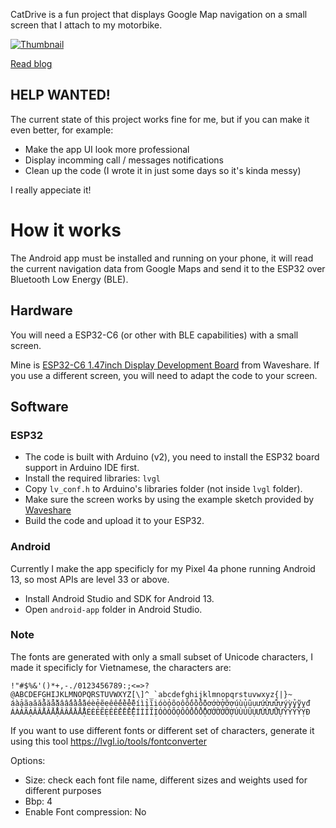 CatDrive is a fun project that displays Google Map navigation on a small screen that I attach to my motorbike.

[![Thumbnail](https://img.youtube.com/vi/bleMd7QEXfQ/0.jpg)](https://www.youtube.com/watch?v=bleMd7QEXfQ)


[Read blog](https://maisonsmd.dev/blog/google-maps-on-esp32)

## HELP WANTED!

The current state of this project works fine for me, but if you can make it even better, for example:

- Make the app UI look more professional
- Display incomming call / messages notifications
- Clean up the code (I wrote it in just some days so it's kinda messy)

I really appeciate it!

# How it works

The Android app must be installed and running on your phone, it will read the current navigation data from Google Maps and send it to the ESP32 over Bluetooth Low Energy (BLE).

## Hardware

You will need a ESP32-C6 (or other with BLE capabilities) with a small screen.

Mine is [ESP32-C6 1.47inch Display Development Board](https://www.waveshare.com/esp32-c6-lcd-1.47.htm) from Waveshare. If you use a different screen, you will need to adapt the code to your screen.

## Software

### ESP32

- The code is built with Arduino (v2), you need to install the ESP32 board support in Arduino IDE first.
- Install the required libraries: `lvgl`
- Copy `lv_conf.h` to Arduino's libraries folder (not inside `lvgl` folder).
- Make sure the screen works by using the example sketch provided by [Waveshare](https://www.waveshare.com/wiki/ESP32-C6-LCD-1.47)
- Build the code and upload it to your ESP32.

### Android

Currently I make the app specificly for my Pixel 4a phone running Android 13, so most APIs are level 33 or above.

- Install Android Studio and SDK for Android 13.
- Open `android-app` folder in Android Studio.

### Note

The fonts are generated with only a small subset of Unicode characters, I made it specificly for Vietnamese, the characters are:

```plain
!"#$%&'()*+,-./0123456789:;<=>?@ABCDEFGHIJKLMNOPQRSTUVWXYZ[\]^_`abcdefghijklmnopqrstuvwxyz{|}~
áàảãạăắằẳẵặâấầẩẫậéèẻẽẹêếềểễệíìỉĩịóòỏõọôốồổỗộơớờởỡợúùủũụưứừửữựýỳỷỹỵđ
ÁÀẢÃẠĂẮẰẲẴẶÂẤẦẨẪẬÉÈẺẼẸÊẾỀỂỄỆÍÌỈĨỊÓÒỎÕỌÔỐỒỔỖỘƠỚỜỞỠỢÚÙỦŨỤƯỨỪỬỮỰÝỲỶỸỴĐ
```

If you want to use different fonts or different set of characters, generate it using this tool https://lvgl.io/tools/fontconverter

Options:
- Size: check each font file name, different sizes and weights used for different purposes
- Bbp: 4
- Enable Font compression: No